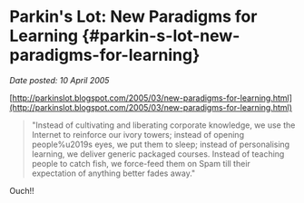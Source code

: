 # Parkin's Lot: New Paradigms for Learning {#parkin-s-lot-new-paradigms-for-learning}

_Date posted: 10 April 2005_

[http://parkinslot.blogspot.com/2005/03/new-paradigms-for-learning.html](http://parkinslot.blogspot.com/2005/03/new-paradigms-for-learning.html)

> "Instead of cultivating and liberating corporate knowledge, we use the Internet to reinforce our ivory towers; instead of opening people%u2019s eyes, we put them to sleep; instead of personalising learning, we deliver generic packaged courses. Instead of teaching people to catch fish, we force-feed them on Spam till their expectation of anything better fades away."

Ouch!!